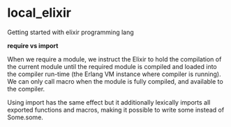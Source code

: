# local_elixir
Getting started with elixir programming lang

__require vs import__

When we require a module, we instruct the Elixir to hold the compilation of the current module until the required module is compiled and loaded into the compiler run-time (the Erlang VM instance where compiler is running). We can only call <some> macro when the <Some> module is fully compiled, and available to the compiler.

Using import has the same effect but it additionally lexically imports all exported functions and macros, making it possible to write some instead of Some.some.
